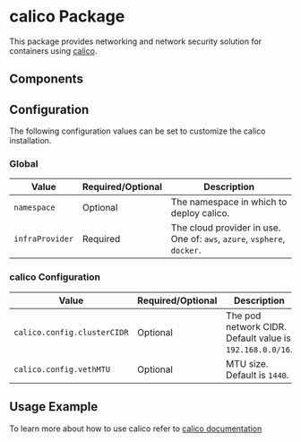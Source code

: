 # calico Package

This package provides networking and network security solution for containers using [calico](https://www.projectcalico.org/).

## Components

## Configuration

The following configuration values can be set to customize the calico installation.

### Global

| Value | Required/Optional | Description |
|-------|-------------------|-------------|
| `namespace` | Optional | The namespace in which to deploy calico. |
| `infraProvider` | Required | The cloud provider in use. One of: `aws`, `azure`, `vsphere`, `docker`. |

### calico Configuration

| Value | Required/Optional | Description |
|-------|-------------------|-------------|
| `calico.config.clusterCIDR` | Optional | The pod network CIDR. Default value is `192.168.0.0/16`. |
| `calico.config.vethMTU` | Optional | MTU size. Default is `1440`. |

## Usage Example

To learn more about how to use calico refer to [calico documentation](https://docs.projectcalico.org/about/about-calico)
